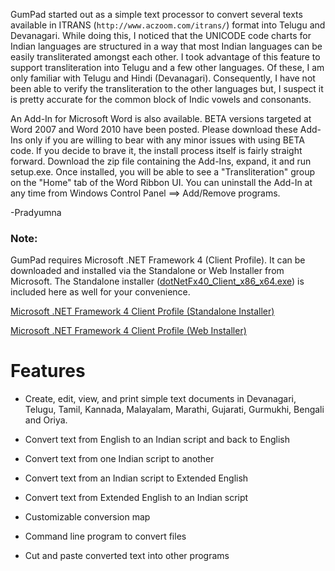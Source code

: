 GumPad started out as a simple text processor to convert several texts available in ITRANS  (`http://www.aczoom.com/itrans/`) format into Telugu and Devanagari. While doing this, I noticed that the UNICODE code charts for Indian languages are structured in a way that most Indian languages can be easily transliterated amongst each other. I took advantage of this feature to support transliteration into Telugu and a few other languages. Of these, I am only familiar with Telugu and Hindi (Devanagari). Consequently, I have not been able to verify the transliteration to the other languages but, I suspect it is pretty accurate for the common block of Indic vowels and consonants.

An Add-In for Microsoft Word is also available. BETA versions targeted at Word 2007 and Word 2010 have been posted. Please download these Add-Ins only if you are willing to bear with any minor issues with using BETA code. If you decide to brave it, the install process itself is fairly straight forward. Download the zip file containing the Add-Ins, expand, it and run setup.exe. Once installed, you will be able to see a "Transliteration" group on the "Home" tab of the Word Ribbon UI. You can uninstall the Add-In at any time from Windows Control Panel ==> Add/Remove programs.

-Pradyumna

### Note: ###
GumPad requires Microsoft .NET Framework 4 (Client Profile). It can be downloaded and installed via the Standalone or Web Installer from Microsoft. The Standalone installer (<a href='http://code.google.com/p/gumpad/downloads/detail?name=dotNetFx40_Client_x86_x64.exe&can=2&q='>dotNetFx40_Client_x86_x64.exe</a>) is included here as well for your convenience.

<a href='http://www.microsoft.com/downloads/details.aspx?FamilyID=e5ad0459-cbcc-4b4f-97b6-fb17111cf544&displaylang=en'>Microsoft .NET Framework 4 Client Profile (Standalone Installer)</a>

<a href='http://www.microsoft.com/downloads/details.aspx?FamilyID=5765d7a8-7722-4888-a970-ac39b33fd8ab&displaylang=en'>Microsoft .NET Framework 4 Client Profile (Web Installer)</a>

# Features #

  * Create, edit, view, and print simple text documents in Devanagari, Telugu, Tamil, Kannada, Malayalam, Marathi, Gujarati, Gurmukhi, Bengali and Oriya.

  * Convert text from English to an Indian script and back to English

  * Convert text from one Indian script to another

  * Convert text from an Indian script to Extended English

  * Convert text from Extended English to an Indian script

  * Customizable conversion map

  * Command line program to convert files

  * Cut and paste converted text into other programs